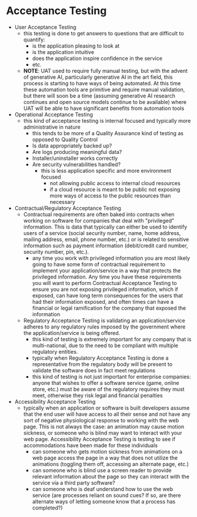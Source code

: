 # Acceptance Testing
- User Acceptance Testing
    - this testing is done to get answers to questions that are difficult to quantify:
        - is the application pleasing to look at
        - is the application intuitive
        - does the application inspire confidence in the service
        - etc.
    - **NOTE**: UAT used to require fully manual testing, but with the advent of generative AI, particularly generative AI in the art field, this process is starting to have ways of being automated. At this time these automation tools are primitive and require manual validation, but there will soon be a time (assuming generative AI research continues and open source models continue to be available) where UAT will be able to have significant benefits from automation tools
- Operational Acceptance Testing
    - this kind of acceptance testing is internal focused and typically more administrative in nature
        - this tends to be more of a Quality Assurance kind of testing as opposed to Quality Control
        - Is data appropriately backed up?
        - Are logs producing meaningful data?
        - Installer/uninstaller works correctly
        - Are security vulnerabilities handled?
            - this is less application specific and more environment focused
                - not allowing public access to internal cloud resources
                - if a cloud resource is meant to be public not exposing more ways of access to the public resources than necessary
- Contractual/Regulatory Acceptance Testing
    - Contractual requirements are often baked into contracts when working on software for companies that deal with "privileged" information. This is data that typically can either be used to identify users of a service (social security number, name, home address, mailing address, email, phone number, etc.) or is related to sensitive information such as payment information (debit/credit card number, security number, pin, etc.). 
        - any time you work with privileged information you are most likely going to have some form of contractual requirement to implement your application/service in a way that protects the privileged information. Any time you have these requirements you will want to perform Contractual Acceptance Testing to ensure you are not exposing privileged information, which if exposed, can have long term consequences for the users that had their information exposed, and often times can have a financial or legal ramification for the company that exposed the information
    - Regulatory Acceptance Testing is validating an application/service adheres to any regulatory rules imposed by the government where the application/service is being offered.
        - this kind of testing is extremely important for any company that is multi-national, due to the need to be compliant with multiple regulatory entities.
        - typically when Regulatory Acceptance Testing is done a representative from the regulatory body will be present to validate the software does in fact meet regulations
        - this kind of testing is not just important for enterprise companies: anyone that wishes to offer a software service (game, online store, etc.) must be aware of the regulatory requires they must meet, otherwise they risk legal and financial penalties
- Accessibility Acceptance Testing
    - typically when an application or software is built developers assume that the end user will have access to all their sense and not have any sort of negative physiological response to working with the web page. This is not always the case: an animation may cause motion sickness, or someone who is blind may want to interact with your web page. Accessibility Acceptance Testing is testing to see if accommodations have been made for these individuals
        - can someone who gets motion sickness from animations on a web page access the page in a way that does not utilize the animations (toggling them off, accessing an alternate page, etc.)
        - can someone who is blind use a screen reader to provide relevant information about the page so they can interact with the service via a third party software?
        - can someone who is deaf understand how to use the web service (are processes reliant on sound cues? If so, are there alternate ways of letting someone know that a process has completed?)